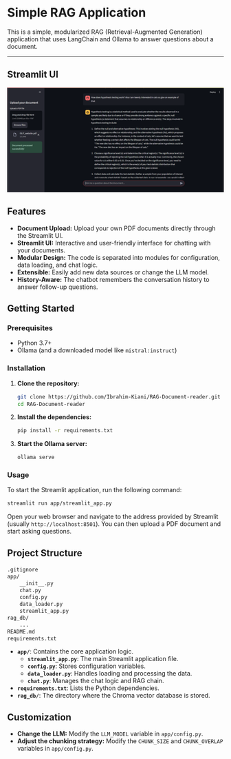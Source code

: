 # Simple RAG Application

This is a simple, modularized RAG (Retrieval-Augmented Generation) application that uses LangChain and Ollama to answer questions about a document.

---

## Streamlit UI

![Interface](image.webp)

## Features

- **Document Upload:** Upload your own PDF documents directly through the Streamlit UI.
- **Streamlit UI:** Interactive and user-friendly interface for chatting with your documents.
- **Modular Design:** The code is separated into modules for configuration, data loading, and chat logic.
- **Extensible:** Easily add new data sources or change the LLM model.
- **History-Aware:** The chatbot remembers the conversation history to answer follow-up questions.

## Getting Started

### Prerequisites

- Python 3.7+
- Ollama (and a downloaded model like `mistral:instruct`)

### Installation

1. **Clone the repository:**

   ```bash
   git clone https://github.com/Ibrahim-Kiani/RAG-Document-reader.git
   cd RAG-Document-reader
   ```

2. **Install the dependencies:**

   ```bash
   pip install -r requirements.txt
   ```

3. **Start the Ollama server:**

   ```bash
   ollama serve
   ```

### Usage

To start the Streamlit application, run the following command:

```bash
streamlit run app/streamlit_app.py
```

Open your web browser and navigate to the address provided by Streamlit (usually `http://localhost:8501`). You can then upload a PDF document and start asking questions.

## Project Structure

```
.gitignore
app/
    __init__.py
    chat.py
    config.py
    data_loader.py
    streamlit_app.py
rag_db/
    ...
README.md
requirements.txt
```

- **`app/`**: Contains the core application logic.
  - **`streamlit_app.py`**: The main Streamlit application file.
  - **`config.py`**: Stores configuration variables.
  - **`data_loader.py`**: Handles loading and processing the data.
  - **`chat.py`**: Manages the chat logic and RAG chain.
- **`requirements.txt`**: Lists the Python dependencies.
- **`rag_db/`**: The directory where the Chroma vector database is stored.

## Customization

- **Change the LLM:** Modify the `LLM_MODEL` variable in `app/config.py`.
- **Adjust the chunking strategy:** Modify the `CHUNK_SIZE` and `CHUNK_OVERLAP` variables in `app/config.py`.
